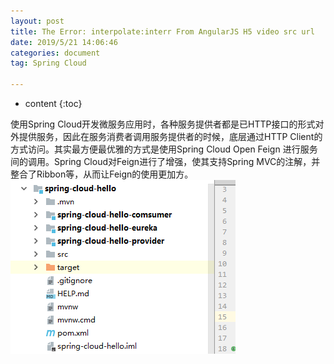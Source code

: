 ```yaml
---
layout: post
title: The Error: interpolate:interr From AngularJS H5 video src url
date: 2019/5/21 14:06:46     
categories: document
tag: Spring Cloud

---
```


* content
{:toc}

使用Spring Cloud开发微服务应用时，各种服务提供者都是已HTTP接口的形式对外提供服务，因此在服务消费者调用服务提供者的时候，底层通过HTTP Client的方式访问。其实最方便最优雅的方式是使用Spring Cloud Open Feign 进行服务间的调用。Spring Cloud对Feign进行了增强，使其支持Spring MVC的注解，并整合了Ribbon等，从而让Feign的使用更加方。
![](/styles/images/spring-cloud/feign/1.png)